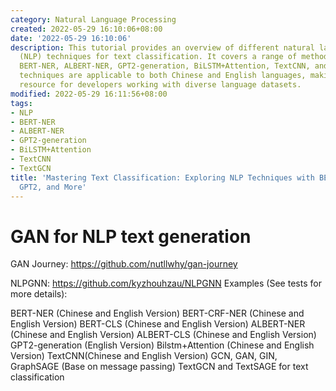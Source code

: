 ```yaml
---
category: Natural Language Processing
created: 2022-05-29 16:10:06+08:00
date: '2022-05-29 16:10:06'
description: This tutorial provides an overview of different natural language processing
  (NLP) techniques for text classification. It covers a range of methods, including
  BERT-NER, ALBERT-NER, GPT2-generation, BiLSTM+Attention, TextCNN, and TextGCN. These
  techniques are applicable to both Chinese and English languages, making it a valuable
  resource for developers working with diverse language datasets.
modified: 2022-05-29 16:11:56+08:00
tags:
- NLP
- BERT-NER
- ALBERT-NER
- GPT2-generation
- BiLSTM+Attention
- TextCNN
- TextGCN
title: 'Mastering Text Classification: Exploring NLP Techniques with BERT-NER, ALBERT-NER,
  GPT2, and More'
---
```


# GAN for NLP text generation

GAN Journey:
https://github.com/nutllwhy/gan-journey

NLPGNN:
https://github.com/kyzhouhzau/NLPGNN
Examples (See tests for more details):

BERT-NER (Chinese and English Version)
BERT-CRF-NER (Chinese and English Version)
BERT-CLS (Chinese and English Version)
ALBERT-NER (Chinese and English Version)
ALBERT-CLS (Chinese and English Version)
GPT2-generation (English Version)
Bilstm+Attention (Chinese and English Version)
TextCNN(Chinese and English Version)
GCN, GAN, GIN, GraphSAGE (Base on message passing)
TextGCN and TextSAGE for text classification

